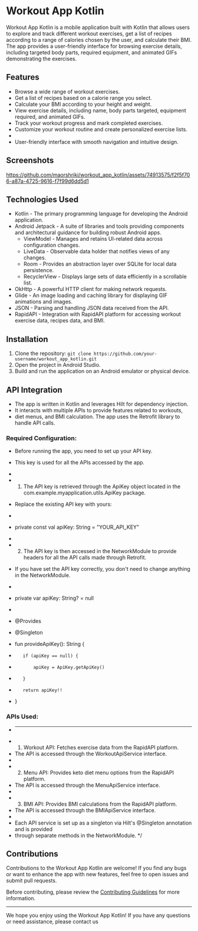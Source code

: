# Workout App Kotlin

Workout App Kotlin is a mobile application built with Kotlin that allows users to explore and track different workout exercises, get a list of recipes according to a range of calories chosen by the user, and calculate their BMI. The app provides a user-friendly interface for browsing exercise details, including targeted body parts, required equipment, and animated GIFs demonstrating the exercises.

## Features

- Browse a wide range of workout exercises.
- Get a list of recipes based on a calorie range you select.
- Calculate your BMI according to your height and weight.
- View exercise details, including name, body parts targeted, equipment required, and animated GIFs.
- Track your workout progress and mark completed exercises.
- Customize your workout routine and create personalized exercise lists.
- 
- User-friendly interface with smooth navigation and intuitive design.

## Screenshots


https://github.com/maorshriki/workout_app_kotlin/assets/74913575/f2f5f706-a87a-4725-9616-f7f99d6dd5d1


## Technologies Used

- Kotlin - The primary programming language for developing the Android application.
- Android Jetpack - A suite of libraries and tools providing components and architectural guidance for building robust Android apps.
  - ViewModel - Manages and retains UI-related data across configuration changes.
  - LiveData - Observable data holder that notifies views of any changes.
  - Room - Provides an abstraction layer over SQLite for local data persistence.
  - RecyclerView - Displays large sets of data efficiently in a scrollable list.
- OkHttp - A powerful HTTP client for making network requests.
- Glide - An image loading and caching library for displaying GIF animations and images.
- JSON - Parsing and handling JSON data received from the API.
- RapidAPI - Integration with RapidAPI platform for accessing workout exercise data, recipes data, and BMI.

## Installation

1. Clone the repository: `git clone https://github.com/your-username/workout_app_kotlin.git`
2. Open the project in Android Studio.
3. Build and run the application on an Android emulator or physical device.


## API Integration
 * The app is written in Kotlin and leverages Hilt for dependency injection.
 * It interacts with multiple APIs to provide features related to workouts,
 * diet menus, and BMI calculation. The app uses the Retrofit library to handle API calls.

### Required Configuration:
 * Before running the app, you need to set up your API key.
 * This key is used for all the APIs accessed by the app.
 *
 * 1. The API key is retrieved through the ApiKey object located in the com.example.myapplication.utils.ApiKey package.
 *    Replace the existing API key with yours:
 *    
 *    private const val apiKey: String = "YOUR_API_KEY"

 *
 * 2. The API key is then accessed in the NetworkModule to provide headers for all the API calls made through Retrofit.
 *    If you have set the API key correctly, you don't need to change anything in the NetworkModule.
 *    
 *    private var apiKey: String? = null
 *
 *    @Provides
 *    @Singleton
 *    fun provideApiKey(): String {
 *        if (apiKey == null) {
 *            apiKey = ApiKey.getApiKey()
 *        }
 *        return apiKey!!
 *    }
 
### APIs Used:
 * ----------
 * 1. Workout API: Fetches exercise data from the RapidAPI platform.
 *    The API is accessed through the WorkoutApiService interface.
 *
 * 2. Menu API: Provides keto diet menu options from the RapidAPI platform.
 *    The API is accessed through the MenuApiService interface.
 *
 * 3. BMI API: Provides BMI calculations from the RapidAPI platform.
 *    The API is accessed through the BMIApiService interface.
 *
 * Each API service is set up as a singleton via Hilt's @Singleton annotation and is provided
 * through separate methods in the NetworkModule.
 */


## Contributions

Contributions to the Workout App Kotlin are welcome! If you find any bugs or want to enhance the app with new features, feel free to open issues and submit pull requests.

Before contributing, please review the [Contributing Guidelines](CONTRIBUTING.md) for more information.

---

We hope you enjoy using the Workout App Kotlin! If you have any questions or need assistance, please contact us
